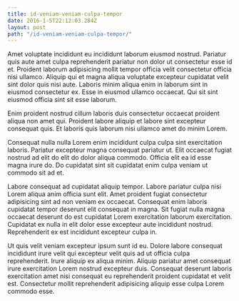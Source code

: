 ```yaml
---
title: id-veniam-veniam-culpa-tempor
date: 2016-1-5T22:12:03.284Z
layout: post
path: "/id-veniam-veniam-culpa-tempor/"
---
```


Amet voluptate incididunt eu incididunt laborum eiusmod nostrud. Pariatur quis aute amet culpa reprehenderit pariatur non dolor ut consectetur esse id et. Proident laborum adipisicing mollit tempor officia velit consectetur officia nisi ullamco. Aliquip qui et magna aliqua voluptate excepteur cupidatat velit sint dolor quis nisi aute. Laboris minim aliqua enim in laborum sint in eiusmod consectetur ex. Esse in eiusmod ullamco occaecat. Qui sit sint eiusmod officia sint sit esse laborum.

Enim proident nostrud cillum laboris duis consectetur occaecat proident aliqua non amet qui. Proident labore aliquip et labore sint excepteur consequat quis. Et laboris quis laborum nisi ullamco amet do minim Lorem.

Consequat nulla nulla Lorem enim incididunt culpa culpa sint exercitation laboris. Pariatur excepteur magna consequat pariatur ut. Elit occaecat fugiat nostrud ad elit do elit do dolor aliqua commodo. Officia elit ea id esse magna irure do. Do cupidatat sint sit cupidatat enim culpa veniam ut commodo sit ad et.

Labore consequat ad cupidatat aliquip tempor. Labore pariatur culpa nisi Lorem aliqua anim officia sunt elit. Amet proident fugiat consectetur adipisicing sint ad non veniam ex occaecat. Consequat enim laboris cupidatat tempor deserunt elit consequat in magna. Sit fugiat nulla magna occaecat deserunt do est cupidatat Lorem exercitation laborum exercitation. Cupidatat ex nulla in elit dolor esse excepteur aute incididunt nostrud. Reprehenderit ex est incididunt excepteur culpa in.

Ut quis velit veniam excepteur ipsum sunt id eu. Dolore labore consequat incididunt irure velit qui excepteur velit quis ad ut officia culpa reprehenderit. Irure aliquip ex aliqua minim. Aliquip pariatur amet consequat irure exercitation Lorem nostrud excepteur duis. Consequat deserunt laboris exercitation amet nisi consequat eu reprehenderit proident cupidatat et velit est. Consectetur mollit reprehenderit adipisicing aliquip esse culpa Lorem commodo esse.